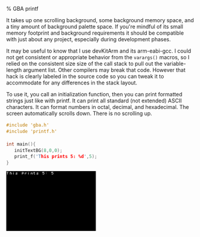 % GBA printf

It takes up one scrolling background, some background memory space, and a tiny amount of background palette space. If you're mindful of its small memory footprint and background requirements it should be compatible with just about any project, especially during development phases.

It may be useful to know that I use devKitArm and its arm-eabi-gcc. I could not get consistent or appropriate behavior from the `varargs()` macros, so I relied on the consistent size size of the call stack to pull out the variable-length argument list. Other compilers may break that code. However that hack is clearly labeled in the source code so you can tweak it to accommodate for any differences in the stack layout.

To use it, you call an initialization function, then you can print formatted strings just like with printf. It can print all standard (not extended) ASCII characters. It can format numbers in octal, decimal, and hexadecimal. The screen automatically scrolls down. There is no scrolling up.

```c
#include 'gba.h'
#include 'printf.h'

int main(){
   initTextBG(8,0,0);
   print_f('This prints 5: %d',5);
}
```

<img src="gba-print.png" alt=""/>
